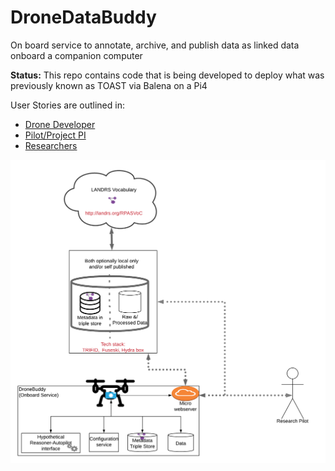 # DroneDataBuddy
On board service to annotate, archive, and publish data as linked data onboard a companion computer

**Status:** This repo contains code that is being developed to deploy what was previously known as TOAST via Balena on a Pi4



User Stories are outlined in:
* [Drone Developer](DroneDeveloper_UserStories.md)
* [Pilot/Project PI](Pilot_UserStories.md)
* [Researchers](Researcher_UserStories.md)

![DroneDataBuddy Initial Design](Design1.png)
